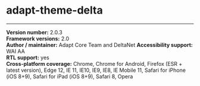 # adapt-theme-delta

----------------------------
**Version number:**  2.0.3   
**Framework versions:**  2.0     
**Author / maintainer:** Adapt Core Team  and DeltaNet
**Accessibility support:** WAI AA   
**RTL support:** yes  
**Cross-platform coverage:** Chrome, Chrome for Android, Firefox (ESR + latest version), Edge 12, IE 11, IE10, IE9, IE8, IE Mobile 11, Safari for iPhone (iOS 8+9), Safari for iPad (iOS 8+9), Safari 8, Opera    
